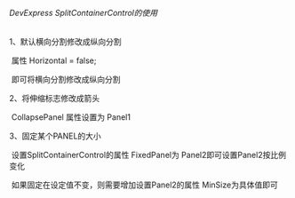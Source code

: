 ###### DevExpress SplitContainerControl的使用

1、默认横向分割修改成纵向分割

​	属性 Horizontal = false; 

​	即可将横向分割修改成纵向分割

2、将伸缩标志修改成箭头

​	CollapsePanel 属性设置为 Panel1

3、固定某个PANEL的大小

​	设置SplitContainerControl的属性 FixedPanel为 Panel2即可设置Panel2按比例变化

​	如果固定在设定值不变，则需要增加设置Panel2的属性 MinSize为具体值即可 